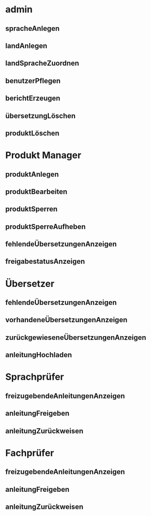 # admin

## spracheAnlegen
## landAnlegen
## landSpracheZuordnen
## benutzerPflegen
## berichtErzeugen
## übersetzungLöschen
## produktLöschen

# Produkt Manager
## produktAnlegen
## produktBearbeiten
## produktSperren
## produktSperreAufheben
## fehlendeÜbersetzungenAnzeigen
## freigabestatusAnzeigen

# Übersetzer
## fehlendeÜbersetzungenAnzeigen
## vorhandeneÜbersetzungenAnzeigen
## zurückgewieseneÜbersetzungenAnzeigen
## anleitungHochladen

# Sprachprüfer
## freizugebendeAnleitungenAnzeigen
## anleitungFreigeben
## anleitungZurückweisen

# Fachprüfer
## freizugebendeAnleitungenAnzeigen
## anleitungFreigeben
## anleitungZurückweisen